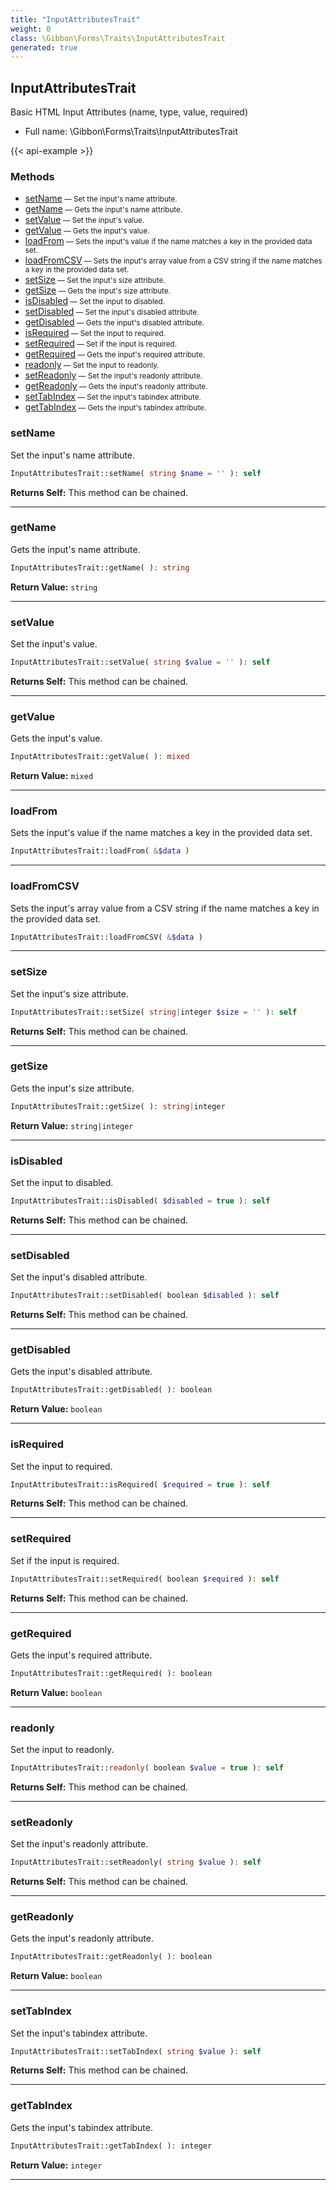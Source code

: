 ```yaml
---
title: "InputAttributesTrait"
weight: 0
class: \Gibbon\Forms\Traits\InputAttributesTrait
generated: true
---
```


## InputAttributesTrait

Basic HTML Input Attributes (name, type, value, required)



* Full name: \Gibbon\Forms\Traits\InputAttributesTrait

{{< api-example >}} 



### Methods

- [setName](#setname)<small> — Set the input's name attribute.</small>
- [getName](#getname)<small> — Gets the input's name attribute.</small>
- [setValue](#setvalue)<small> — Set the input's value.</small>
- [getValue](#getvalue)<small> — Gets the input's value.</small>
- [loadFrom](#loadfrom)<small> — Sets the input's value if the name matches a key in the provided data set.</small>
- [loadFromCSV](#loadfromcsv)<small> — Sets the input's array value from a CSV string if the name matches a key in the provided data set.</small>
- [setSize](#setsize)<small> — Set the input's size attribute.</small>
- [getSize](#getsize)<small> — Gets the input's size attribute.</small>
- [isDisabled](#isdisabled)<small> — Set the input to disabled.</small>
- [setDisabled](#setdisabled)<small> — Set the input's disabled attribute.</small>
- [getDisabled](#getdisabled)<small> — Gets the input's disabled attribute.</small>
- [isRequired](#isrequired)<small> — Set the input to required.</small>
- [setRequired](#setrequired)<small> — Set if the input is required.</small>
- [getRequired](#getrequired)<small> — Gets the input's required attribute.</small>
- [readonly](#readonly)<small> — Set the input to readonly.</small>
- [setReadonly](#setreadonly)<small> — Set the input's readonly attribute.</small>
- [getReadonly](#getreadonly)<small> — Gets the input's readonly attribute.</small>
- [setTabIndex](#settabindex)<small> — Set the input's tabindex attribute.</small>
- [getTabIndex](#gettabindex)<small> — Gets the input's tabindex attribute.</small>




### setName

Set the input's name attribute.

```php
InputAttributesTrait::setName( string $name = '' ): self
```






**Returns Self:** This method can be chained.



---

### getName

Gets the input's name attribute.

```php
InputAttributesTrait::getName( ): string
```






**Return Value:**
`string`  



---

### setValue

Set the input's value.

```php
InputAttributesTrait::setValue( string $value = '' ): self
```






**Returns Self:** This method can be chained.



---

### getValue

Gets the input's value.

```php
InputAttributesTrait::getValue( ): mixed
```






**Return Value:**
`mixed`  



---

### loadFrom

Sets the input's value if the name matches a key in the provided data set.

```php
InputAttributesTrait::loadFrom( &$data )
```









---

### loadFromCSV

Sets the input's array value from a CSV string if the name matches a key in the provided data set.

```php
InputAttributesTrait::loadFromCSV( &$data )
```









---

### setSize

Set the input's size attribute.

```php
InputAttributesTrait::setSize( string|integer $size = '' ): self
```






**Returns Self:** This method can be chained.



---

### getSize

Gets the input's size attribute.

```php
InputAttributesTrait::getSize( ): string|integer
```






**Return Value:**
`string|integer`  



---

### isDisabled

Set the input to disabled.

```php
InputAttributesTrait::isDisabled( $disabled = true ): self
```






**Returns Self:** This method can be chained.



---

### setDisabled

Set the input's disabled attribute.

```php
InputAttributesTrait::setDisabled( boolean $disabled ): self
```






**Returns Self:** This method can be chained.



---

### getDisabled

Gets the input's disabled attribute.

```php
InputAttributesTrait::getDisabled( ): boolean
```






**Return Value:**
`boolean`  



---

### isRequired

Set the input to required.

```php
InputAttributesTrait::isRequired( $required = true ): self
```






**Returns Self:** This method can be chained.



---

### setRequired

Set if the input is required.

```php
InputAttributesTrait::setRequired( boolean $required ): self
```






**Returns Self:** This method can be chained.



---

### getRequired

Gets the input's required attribute.

```php
InputAttributesTrait::getRequired( ): boolean
```






**Return Value:**
`boolean`  



---

### readonly

Set the input to readonly.

```php
InputAttributesTrait::readonly( boolean $value = true ): self
```






**Returns Self:** This method can be chained.



---

### setReadonly

Set the input's readonly attribute.

```php
InputAttributesTrait::setReadonly( string $value ): self
```






**Returns Self:** This method can be chained.



---

### getReadonly

Gets the input's readonly attribute.

```php
InputAttributesTrait::getReadonly( ): boolean
```






**Return Value:**
`boolean`  



---

### setTabIndex

Set the input's tabindex attribute.

```php
InputAttributesTrait::setTabIndex( string $value ): self
```






**Returns Self:** This method can be chained.



---

### getTabIndex

Gets the input's tabindex attribute.

```php
InputAttributesTrait::getTabIndex( ): integer
```






**Return Value:**
`integer`  



---

